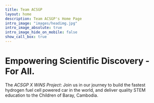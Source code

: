 ```yaml
---
title: Team ACSGP
layout: home
description: Team ACSGP's Home Page
intro_image: "images/headimg.jpg"
intro_image_absolute: true
intro_image_hide_on_mobile: false
show_call_box: true
---
```


# Empowering Scientific Discovery - For All.

The _ACSGP X WiNS Project_: Join us in our journey to build the fastest hydrogen fuel cell powered car in the world, and deliver quality STEM education to the Children of Baray, Cambodia.
